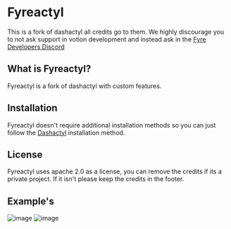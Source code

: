 # Fyreactyl

This is a fork of dashactyl all credits go to them.
We highly discourage you to not ask support in votion development and instead ask in the [Fyre Developers Discord](https://discord.gg/mufvdGjKpP)

## What is Fyreactyl?

Fyreactyl is a fork of dashactyl with custom features.

## Installation

Fyreactyl doesn't require additional installation methods so you can just follow the [Dashactyl](https://docs.votion.dev/docs/Dashactyl/introduction/) installation method.

## License

Fyreactyl uses apache 2.0 as a license, you can remove the credits if its a private project. If it isn't please keep the credits in the footer.

## Example's

![image](https://user-images.githubusercontent.com/66245404/151224399-ed68e4b5-6cf3-467c-abd7-9f722d244d24.png)
![image](https://user-images.githubusercontent.com/66245404/151224595-b6b72e7a-a833-46ab-9d76-ef77b387495e.png)
